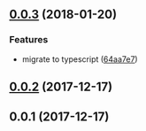 <a name="0.0.3"></a>
## [0.0.3](https://github.com/ULIVZ/markdown-catalogue-parser/compare/v0.0.2...v0.0.3) (2018-01-20)


### Features

* migrate to typescript ([64aa7e7](https://github.com/ULIVZ/markdown-catalogue-parser/commit/64aa7e7))



<a name="0.0.2"></a>
## [0.0.2](https://github.com/ULIVZ/markdown-catalogue-parser/compare/v0.0.1...v0.0.2) (2017-12-17)



<a name="0.0.1"></a>
## 0.0.1 (2017-12-17)



